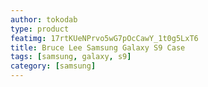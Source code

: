 ```yaml
---
author: tokodab
type: product
featimg: 17rtKUeNPrvo5wG7pOcCawY_1t0g5LxT6
title: Bruce Lee Samsung Galaxy S9 Case
tags: [samsung, galaxy, s9]
category: [samsung]
---
```

